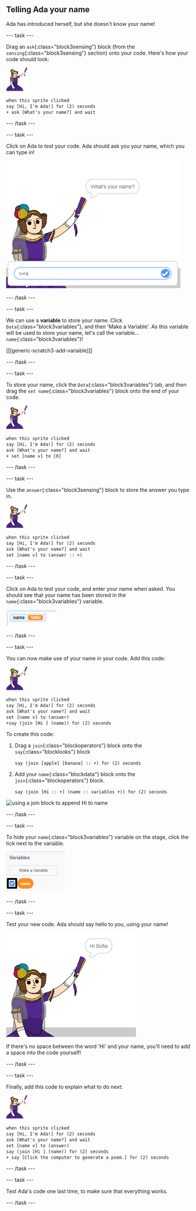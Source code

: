 ## Telling Ada your name

Ada has introduced herself, but she doesn't know your name!

--- task ---

Drag an `ask`{:class="block3sensing"} block (from the `sensing`{:class="block3sensing"} section) onto your code. Here's how your code should look:

![ada sprite](images/ada-sprite.png)

```blocks3
when this sprite clicked
say [Hi, I'm Ada!] for (2) seconds
+ ask [What's your name?] and wait
```

--- /task ---

--- task ---

Click on Ada to test your code. Ada should ask you your name, which you can type in!

![ada sprite asking whats your name](images/poetry-input.png)

--- /task ---

--- task ---

We can use a __variable__ to store your name. Click `Data`{:class="block3variables"}, and then 'Make a Variable'. As this variable will be used to store your name, let's call the variable... `name`{:class="block3variables"}!

[[[generic-scratch3-add-variable]]]

--- /task ---

--- task ---

To store your name, click the `Data`{:class="block3variables"} tab, and then drag the `set name`{:class="block3variables"} block onto the end of your code.

![ada sprite](images/ada-sprite.png)

```blocks3
when this sprite clicked
say [Hi, I'm Ada!] for (2) seconds
ask [What's your name?] and wait
+ set [name v] to [0]
```

--- /task ---

--- task ---

Use the `answer`{:class="block3sensing"} block to store the answer you type in.

![ada sprite](images/ada-sprite.png)

```blocks3
when this sprite clicked
say [Hi, I'm Ada!] for (2) seconds
ask [What's your name?] and wait
set [name v] to (answer :: +)
```

--- /task ---

--- task ---

Click on Ada to test your code, and enter your name when asked. You should see that your name has been stored in the `name`{:class="block3variables"} variable.

![screenshot](images/poetry-name-test.png)

--- /task ---

--- task ---

You can now make use of your name in your code. Add this code:

![ada sprite](images/ada-sprite.png)

```blocks3
when this sprite clicked
say [Hi, I'm Ada!] for (2) seconds
ask [What's your name?] and wait
set [name v] to (answer)
+say (join [Hi ] (name)) for (2) seconds 
```

To create this code: 

1. Drag a `join`{:class="blockoperators"} block onto the `say`{:class="blocklooks"} block
    ```blocks
    say (join [apple] [banana] :: +) for (2) seconds
    ```

2. Add your `name`{:class="blockdata"} block onto the `join`{:class="blockoperators"} block.
    ```blocks
    say (join [Hi :: +] (name :: variables +)) for (2) seconds
    ```

![using a join block to append Hi to name](images/poetry-join.png)

--- /task ---

--- task ---

To hide your `name`{:class="block3variables"} variable on the stage, click the tick next to the variable.

![tick name variable](images/poetry-tick-annotated.png)

--- /task ---

--- task ---

Test your new code. Ada should say hello to you, using your name!

![screenshot](images/poetry-name-test2.png)

If there's no space between the word 'Hi' and your name, you'll need to add a space into the code yourself!

--- /task ---

--- task ---

Finally, add this code to explain what to do next:

![ada sprite](images/ada-sprite.png)

```blocks3
when this sprite clicked
say [Hi, I'm Ada!] for (2) seconds
ask [What's your name?] and wait
set [name v] to (answer)
say (join [Hi ] (name)) for (2) seconds 
+ say [Click the computer to generate a poem.] for (2) seconds 
```

--- /task ---

--- task ---

Test Ada's code one last time, to make sure that everything works. 

--- /task ---
